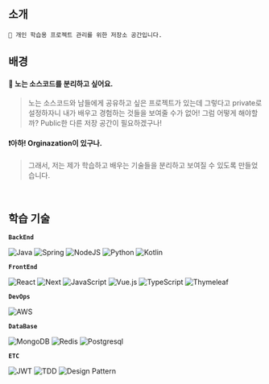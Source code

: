 ## 소개
```
📖 개인 학습용 프로젝트 관리를 위한 저장소 공간입니다.
```

## 배경

#### 🤔 **노는 소스코드를 분리하고 싶어요.**

> 노는 소스코드와 남들에게 공유하고 싶은 프로젝트가 있는데 그렇다고 private로 설정하자니 내가 배우고 경험하는 것들을 보여줄 수가 없어!
> 그럼 어떻게 해야할까?
> Public한 다른 저장 공간이 필요하겠구나!

#### ❗️**아하! Orginazation이 있구나.**

> 그래서, 저는 제가 학습하고 배우는 기술들을 분리하고 보여질 수 있도록 만들었습니다.

<br/>

## 학습 기술

<div>

**`BackEnd`**

![Java](https://img.shields.io/badge/java-%23ED8B00.svg?style=for-the-badge&logo=openjdk&logoColor=white)
![Spring](https://img.shields.io/badge/spring-%236DB33F.svg?style=for-the-badge&logo=spring&logoColor=white)
![NodeJS](https://img.shields.io/badge/node.js-%236DB33F?style=for-the-badge&logo=node.js&logoColor=white)
![Python](https://img.shields.io/badge/python-3670A0?style=for-the-badge&logo=python&logoColor=ffdd54)
![Kotlin](https://img.shields.io/badge/kotlin-%237F52FF.svg?style=for-the-badge&logo=kotlin&logoColor=white)

**`FrontEnd`**

![React](https://img.shields.io/badge/react-%2320232a.svg?style=for-the-badge&logo=react&logoColor=%2361DAFB)
![Next](https://img.shields.io/static/v1?style=for-the-badge&message=Next&color=000000&logo=Next.js&logoColor=FFFFFF&label=)
![JavaScript](https://img.shields.io/badge/javascript-%23323330.svg?style=for-the-badge&logo=javascript&logoColor=%23F7DF1E)
![Vue.js](https://img.shields.io/badge/vuejs-%2335495e.svg?style=for-the-badge&logo=vuedotjs&logoColor=%234FC08D)
![TypeScript](https://img.shields.io/static/v1?style=for-the-badge&message=TypeScript&color=4976C1&logo=TypeScript&logoColor=FFFFFF&label=)
![Thymeleaf](https://img.shields.io/badge/Thymeleaf-005F0F?style=for-the-badge&logo=Thymeleaf&logoColor=white)

**`DevOps`**

![AWS](https://img.shields.io/badge/AWS-232F3E.svg?style=for-the-badge&logo=amazon-aws&logoColor=white)

**`DataBase`**

![MongoDB](https://img.shields.io/badge/MongoDB-%234ea94b.svg?style=for-the-badge&logo=mongodb&logoColor=white)
![Redis](https://img.shields.io/badge/redis-%23DD0031.svg?&style=for-the-badge&logo=redis&logoColor=white)
![Postgresql](https://img.shields.io/badge/PostgreSQL-316192?style=for-the-badge&logo=postgresql&logoColor=white)

**`ETC`**

![JWT](https://img.shields.io/badge/JWT-black?style=for-the-badge&logo=JSON%20web%20tokens)
![TDD](https://img.shields.io/badge/-TDD-%23Clojure?style=for-the-badge&logo=swagger&logoColor=white)
![Design Pattern](https://img.shields.io/badge/Design&nbsp;Pattern-000000?style=for-the-badge&logo=iterm2&logoColor=white)

</div>
